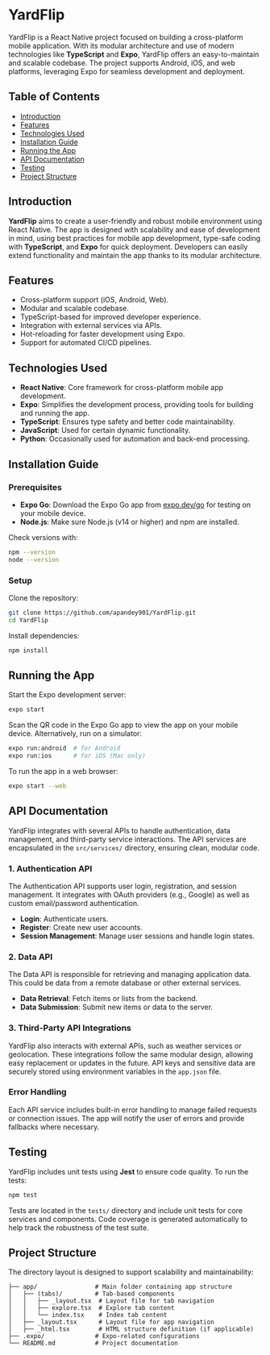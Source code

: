 
# YardFlip

YardFlip is a React Native project focused on building a cross-platform mobile application. With its modular architecture and use of modern technologies like **TypeScript** and **Expo**, YardFlip offers an easy-to-maintain and scalable codebase. The project supports Android, iOS, and web platforms, leveraging Expo for seamless development and deployment.

## Table of Contents
- [Introduction](#introduction)
- [Features](#features)
- [Technologies Used](#technologies-used)
- [Installation Guide](#installation-guide)
- [Running the App](#running-the-app)
- [API Documentation](#api-documentation)
- [Testing](#testing)
- [Project Structure](#project-structure)

## Introduction

**YardFlip** aims to create a user-friendly and robust mobile environment using React Native. The app is designed with scalability and ease of development in mind, using best practices for mobile app development, type-safe coding with **TypeScript**, and **Expo** for quick deployment. Developers can easily extend functionality and maintain the app thanks to its modular architecture.

## Features

- Cross-platform support (iOS, Android, Web).
- Modular and scalable codebase.
- TypeScript-based for improved developer experience.
- Integration with external services via APIs.
- Hot-reloading for faster development using Expo.
- Support for automated CI/CD pipelines.

## Technologies Used

- **React Native**: Core framework for cross-platform mobile app development.
- **Expo**: Simplifies the development process, providing tools for building and running the app.
- **TypeScript**: Ensures type safety and better code maintainability.
- **JavaScript**: Used for certain dynamic functionality.
- **Python**: Occasionally used for automation and back-end processing.

## Installation Guide

### Prerequisites

- **Expo Go**: Download the Expo Go app from [expo.dev/go](https://expo.dev/go) for testing on your mobile device.
- **Node.js**: Make sure Node.js (v14 or higher) and npm are installed.

Check versions with:
```bash
npm --version
node --version
```

### Setup

Clone the repository:

```bash
git clone https://github.com/apandey901/YardFlip.git
cd YardFlip
```

Install dependencies:

```bash
npm install
```

## Running the App

Start the Expo development server:

```bash
expo start
```

Scan the QR code in the Expo Go app to view the app on your mobile device. Alternatively, run on a simulator:

```bash
expo run:android  # for Android
expo run:ios      # for iOS (Mac only)
```

To run the app in a web browser:

```bash
expo start --web
```

## API Documentation

YardFlip integrates with several APIs to handle authentication, data management, and third-party service interactions. The API services are encapsulated in the `src/services/` directory, ensuring clean, modular code.

### 1. **Authentication API**

The Authentication API supports user login, registration, and session management. It integrates with OAuth providers (e.g., Google) as well as custom email/password authentication.

- **Login**: Authenticate users.
- **Register**: Create new user accounts.
- **Session Management**: Manage user sessions and handle login states.

### 2. **Data API**

The Data API is responsible for retrieving and managing application data. This could be data from a remote database or other external services.

- **Data Retrieval**: Fetch items or lists from the backend.
- **Data Submission**: Submit new items or data to the server.

### 3. **Third-Party API Integrations**

YardFlip also interacts with external APIs, such as weather services or geolocation. These integrations follow the same modular design, allowing easy replacement or updates in the future. API keys and sensitive data are securely stored using environment variables in the `app.json` file.

### Error Handling

Each API service includes built-in error handling to manage failed requests or connection issues. The app will notify the user of errors and provide fallbacks where necessary.

## Testing

YardFlip includes unit tests using **Jest** to ensure code quality. To run the tests:

```bash
npm test
```

Tests are located in the `tests/` directory and include unit tests for core services and components. Code coverage is generated automatically to help track the robustness of the test suite.

## Project Structure

The directory layout is designed to support scalability and maintainability:

```
├── app/                # Main folder containing app structure
│   ├── (tabs)/         # Tab-based components
│   │   ├── _layout.tsx  # Layout file for tab navigation
│   │   ├── explore.tsx  # Explore tab content
│   │   └── index.tsx    # Index tab content
│   ├── _layout.tsx      # Layout file for app navigation
│   ├── _html.tsx        # HTML structure definition (if applicable)
├── .expo/              # Expo-related configurations
└── README.md           # Project documentation
```


